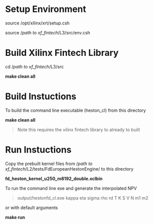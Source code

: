 
# Setup Environment

source /opt/xilinx/xrt/setup.csh

source /*path to xf_fintech*/L3/src/env.csh

# Build Xilinx Fintech Library

cd  /*path to xf_fintech*/L3/src

**make clean all**


# Build Instuctions

To build the command line executable (heston_cl) from this directory

**make clean all**

> Note this requires the xilinx fintech library to already to built


# Run Instuctions

Copy the prebuilt kernel files from /*path to xf_fintech*/L2/tests/FdEuropeanHestonEngine/ to this directory

**fd_heston_kernel_u250_m8192_double.xclbin**


To run the command line exe and generate the interpolated NPV

>output/hestonfd_cl.exe kappa eta sigma rho rd T K S V N m1 m2

or with default arguments

**make run**
